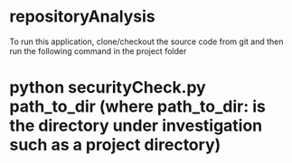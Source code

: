 # repositoryAnalysis

To run this application, clone/checkout the source code from git and then run the following command in the project folder

# python securityCheck.py path_to_dir (where path_to_dir: is the directory under investigation such as a project directory)